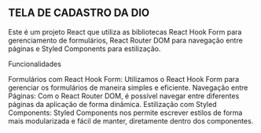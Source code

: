 ## TELA DE CADASTRO DA DIO

Este é um projeto React que utiliza as bibliotecas React Hook Form para gerenciamento de formulários, React Router DOM para navegação entre páginas e Styled Components para estilização.

Funcionalidades

Formulários com React Hook Form: Utilizamos o React Hook Form para gerenciar os formulários de maneira simples e eficiente.
Navegação entre Páginas: Com o React Router DOM, é possível navegar entre diferentes páginas da aplicação de forma dinâmica.
Estilização com Styled Components: Styled Components nos permite escrever estilos de forma mais modularizada e fácil de manter, diretamente dentro dos componentes.
